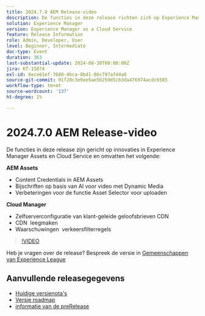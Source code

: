 ```yaml
---
title: 2024.7.0 AEM Release-video
description: De functies in deze release richten zich op Experience Manager Assets- en Cloud Service-innovaties en bevatten de volgende informatie:AEM Assets:Content Credentials in AEM Assets ​ AI-bijschriften voor video met Dynamic Media ​ Asset Selector Enhancements voor Upload ​ Cloud Manager:Self-serve configuratie van CDN-referenties ​ CDN Purge ​ Traffic Filter Rules Alerts ​
solution: Experience Manager
version: Experience Manager as a Cloud Service
feature: Release Information
role: Admin, Developer, User
level: Beginner, Intermediate
doc-type: Event
duration: 363
last-substantial-update: 2024-08-30T00:00:00Z
jira: KT-15874
exl-id: 8ece61ef-7680-4bca-8bd1-86c797af44a8
source-git-commit: 91f20c3e9ee5ae5b259d5cb3da476974acdc6585
workflow-type: tm+mt
source-wordcount: '137'
ht-degree: 1%

---
```


# 2024.7.0 AEM Release-video

De functies in deze release zijn gericht op innovaties in Experience Manager Assets en Cloud Service en omvatten het volgende:

**AEM Assets**

* Content Credentials in AEM Assets &#x200B;
* Bijschriften op basis van AI voor video met Dynamic Media &#x200B;
* Verbeteringen voor de functie Asset Selector voor uploaden &#x200B;

**Cloud Manager**

* Zelfserverconfiguratie van klant-geleide geloofsbrieven CDN &#x200B;
* CDN &#x200B; leegmaken
* Waarschuwingen &#x200B; verkeersfilterregels

>[!VIDEO](https://video.tv.adobe.com/v/3432539/?learn=on&captions=dut)


Heb je vragen over de release?  Bespreek de versie in [ Gemeenschappen van Experience League ](https://adobe.ly/3X9WQfF)

## Aanvullende releasegegevens

* [ Huidige versienota&#39;s ](https://experienceleague.adobe.com/docs/experience-manager-cloud-service/content/release-notes/home.html?lang=nl-NL)
* [ Versie roadmap ](https://experienceleague.adobe.com/docs/experience-manager-release-information/aem-release-updates/update-releases-roadmap.html?lang=nl-NL)
* [ informatie van de preRelease ](https://experienceleague.adobe.com/docs/experience-manager-cloud-service/content/release-notes/prerelease.html?lang=nl-NL)

